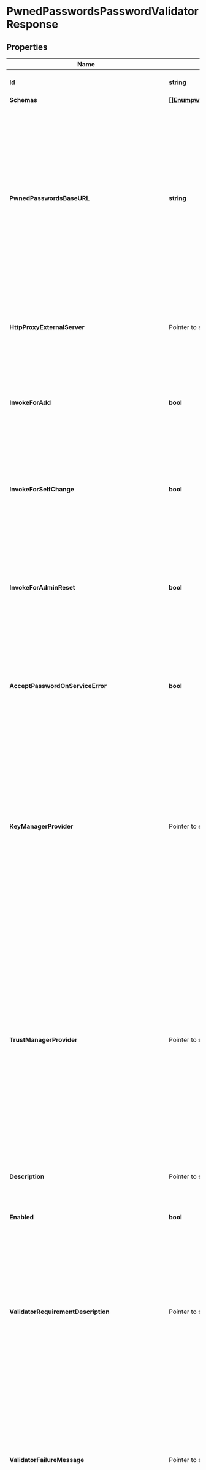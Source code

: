 # PwnedPasswordsPasswordValidatorResponse

## Properties

Name | Type | Description | Notes
------------ | ------------- | ------------- | -------------
**Id** | **string** | Name of the Password Validator | 
**Schemas** | [**[]EnumpwnedPasswordsPasswordValidatorSchemaUrn**](EnumpwnedPasswordsPasswordValidatorSchemaUrn.md) |  | 
**PwnedPasswordsBaseURL** | **string** | The base URL for requests used to interact with the Pwned Passwords service. The first five characters of the hexadecimal representation of the unsalted SHA-1 digest of a proposed password will be appended to this base URL to construct the HTTP GET request used to obtain information about potential matches. | 
**HttpProxyExternalServer** | Pointer to **string** | A reference to an HTTP proxy server that should be used for requests sent to the Pwned Passwords service. | [optional] 
**InvokeForAdd** | **bool** | Indicates whether this password validator should be used to validate clear-text passwords provided in LDAP add requests. | 
**InvokeForSelfChange** | **bool** | Indicates whether this password validator should be used to validate clear-text passwords provided by an end user in the course of changing their own password. | 
**InvokeForAdminReset** | **bool** | Indicates whether this password validator should be used to validate clear-text passwords provided by administrators when changing the password for another user. | 
**AcceptPasswordOnServiceError** | **bool** | Indicates whether to accept the proposed password if an error occurs while attempting to interact with the Pwned Passwords service. | 
**KeyManagerProvider** | Pointer to **string** | Specifies which key manager provider should be used to obtain a client certificate to present to the validation server when performing HTTPS communication. This may be left undefined if communication will not be secured with HTTPS, or if there is no need to present a client certificate to the validation service. | [optional] 
**TrustManagerProvider** | Pointer to **string** | Specifies which trust manager provider should be used to determine whether to trust the certificate presented by the server when performing HTTPS communication. This may be left undefined if HTTPS communication is not needed, or if the validation service presents a certificate that is trusted by the default JVM configuration (which should be the case for the Pwned Password servers). | [optional] 
**Description** | Pointer to **string** | A description for this Password Validator | [optional] 
**Enabled** | **bool** | Indicates whether the password validator is enabled for use. | 
**ValidatorRequirementDescription** | Pointer to **string** | Specifies a message that can be used to describe the requirements imposed by this password validator to end users. If a value is provided for this property, then it will override any description that may have otherwise been generated by the validator. | [optional] 
**ValidatorFailureMessage** | Pointer to **string** | Specifies a message that may be provided to the end user in the event that a proposed password is rejected by this validator. If a value is provided for this property, then it will override any failure message that may have otherwise been generated by the validator. | [optional] 
**Meta** | Pointer to [**MetaMeta**](MetaMeta.md) |  | [optional] 
**Urnpingidentityschemasconfigurationmessages20** | Pointer to [**MetaUrnPingidentitySchemasConfigurationMessages20**](MetaUrnPingidentitySchemasConfigurationMessages20.md) |  | [optional] 

## Methods

### NewPwnedPasswordsPasswordValidatorResponse

`func NewPwnedPasswordsPasswordValidatorResponse(id string, schemas []EnumpwnedPasswordsPasswordValidatorSchemaUrn, pwnedPasswordsBaseURL string, invokeForAdd bool, invokeForSelfChange bool, invokeForAdminReset bool, acceptPasswordOnServiceError bool, enabled bool, ) *PwnedPasswordsPasswordValidatorResponse`

NewPwnedPasswordsPasswordValidatorResponse instantiates a new PwnedPasswordsPasswordValidatorResponse object
This constructor will assign default values to properties that have it defined,
and makes sure properties required by API are set, but the set of arguments
will change when the set of required properties is changed

### NewPwnedPasswordsPasswordValidatorResponseWithDefaults

`func NewPwnedPasswordsPasswordValidatorResponseWithDefaults() *PwnedPasswordsPasswordValidatorResponse`

NewPwnedPasswordsPasswordValidatorResponseWithDefaults instantiates a new PwnedPasswordsPasswordValidatorResponse object
This constructor will only assign default values to properties that have it defined,
but it doesn't guarantee that properties required by API are set

### GetId

`func (o *PwnedPasswordsPasswordValidatorResponse) GetId() string`

GetId returns the Id field if non-nil, zero value otherwise.

### GetIdOk

`func (o *PwnedPasswordsPasswordValidatorResponse) GetIdOk() (*string, bool)`

GetIdOk returns a tuple with the Id field if it's non-nil, zero value otherwise
and a boolean to check if the value has been set.

### SetId

`func (o *PwnedPasswordsPasswordValidatorResponse) SetId(v string)`

SetId sets Id field to given value.


### GetSchemas

`func (o *PwnedPasswordsPasswordValidatorResponse) GetSchemas() []EnumpwnedPasswordsPasswordValidatorSchemaUrn`

GetSchemas returns the Schemas field if non-nil, zero value otherwise.

### GetSchemasOk

`func (o *PwnedPasswordsPasswordValidatorResponse) GetSchemasOk() (*[]EnumpwnedPasswordsPasswordValidatorSchemaUrn, bool)`

GetSchemasOk returns a tuple with the Schemas field if it's non-nil, zero value otherwise
and a boolean to check if the value has been set.

### SetSchemas

`func (o *PwnedPasswordsPasswordValidatorResponse) SetSchemas(v []EnumpwnedPasswordsPasswordValidatorSchemaUrn)`

SetSchemas sets Schemas field to given value.


### GetPwnedPasswordsBaseURL

`func (o *PwnedPasswordsPasswordValidatorResponse) GetPwnedPasswordsBaseURL() string`

GetPwnedPasswordsBaseURL returns the PwnedPasswordsBaseURL field if non-nil, zero value otherwise.

### GetPwnedPasswordsBaseURLOk

`func (o *PwnedPasswordsPasswordValidatorResponse) GetPwnedPasswordsBaseURLOk() (*string, bool)`

GetPwnedPasswordsBaseURLOk returns a tuple with the PwnedPasswordsBaseURL field if it's non-nil, zero value otherwise
and a boolean to check if the value has been set.

### SetPwnedPasswordsBaseURL

`func (o *PwnedPasswordsPasswordValidatorResponse) SetPwnedPasswordsBaseURL(v string)`

SetPwnedPasswordsBaseURL sets PwnedPasswordsBaseURL field to given value.


### GetHttpProxyExternalServer

`func (o *PwnedPasswordsPasswordValidatorResponse) GetHttpProxyExternalServer() string`

GetHttpProxyExternalServer returns the HttpProxyExternalServer field if non-nil, zero value otherwise.

### GetHttpProxyExternalServerOk

`func (o *PwnedPasswordsPasswordValidatorResponse) GetHttpProxyExternalServerOk() (*string, bool)`

GetHttpProxyExternalServerOk returns a tuple with the HttpProxyExternalServer field if it's non-nil, zero value otherwise
and a boolean to check if the value has been set.

### SetHttpProxyExternalServer

`func (o *PwnedPasswordsPasswordValidatorResponse) SetHttpProxyExternalServer(v string)`

SetHttpProxyExternalServer sets HttpProxyExternalServer field to given value.

### HasHttpProxyExternalServer

`func (o *PwnedPasswordsPasswordValidatorResponse) HasHttpProxyExternalServer() bool`

HasHttpProxyExternalServer returns a boolean if a field has been set.

### GetInvokeForAdd

`func (o *PwnedPasswordsPasswordValidatorResponse) GetInvokeForAdd() bool`

GetInvokeForAdd returns the InvokeForAdd field if non-nil, zero value otherwise.

### GetInvokeForAddOk

`func (o *PwnedPasswordsPasswordValidatorResponse) GetInvokeForAddOk() (*bool, bool)`

GetInvokeForAddOk returns a tuple with the InvokeForAdd field if it's non-nil, zero value otherwise
and a boolean to check if the value has been set.

### SetInvokeForAdd

`func (o *PwnedPasswordsPasswordValidatorResponse) SetInvokeForAdd(v bool)`

SetInvokeForAdd sets InvokeForAdd field to given value.


### GetInvokeForSelfChange

`func (o *PwnedPasswordsPasswordValidatorResponse) GetInvokeForSelfChange() bool`

GetInvokeForSelfChange returns the InvokeForSelfChange field if non-nil, zero value otherwise.

### GetInvokeForSelfChangeOk

`func (o *PwnedPasswordsPasswordValidatorResponse) GetInvokeForSelfChangeOk() (*bool, bool)`

GetInvokeForSelfChangeOk returns a tuple with the InvokeForSelfChange field if it's non-nil, zero value otherwise
and a boolean to check if the value has been set.

### SetInvokeForSelfChange

`func (o *PwnedPasswordsPasswordValidatorResponse) SetInvokeForSelfChange(v bool)`

SetInvokeForSelfChange sets InvokeForSelfChange field to given value.


### GetInvokeForAdminReset

`func (o *PwnedPasswordsPasswordValidatorResponse) GetInvokeForAdminReset() bool`

GetInvokeForAdminReset returns the InvokeForAdminReset field if non-nil, zero value otherwise.

### GetInvokeForAdminResetOk

`func (o *PwnedPasswordsPasswordValidatorResponse) GetInvokeForAdminResetOk() (*bool, bool)`

GetInvokeForAdminResetOk returns a tuple with the InvokeForAdminReset field if it's non-nil, zero value otherwise
and a boolean to check if the value has been set.

### SetInvokeForAdminReset

`func (o *PwnedPasswordsPasswordValidatorResponse) SetInvokeForAdminReset(v bool)`

SetInvokeForAdminReset sets InvokeForAdminReset field to given value.


### GetAcceptPasswordOnServiceError

`func (o *PwnedPasswordsPasswordValidatorResponse) GetAcceptPasswordOnServiceError() bool`

GetAcceptPasswordOnServiceError returns the AcceptPasswordOnServiceError field if non-nil, zero value otherwise.

### GetAcceptPasswordOnServiceErrorOk

`func (o *PwnedPasswordsPasswordValidatorResponse) GetAcceptPasswordOnServiceErrorOk() (*bool, bool)`

GetAcceptPasswordOnServiceErrorOk returns a tuple with the AcceptPasswordOnServiceError field if it's non-nil, zero value otherwise
and a boolean to check if the value has been set.

### SetAcceptPasswordOnServiceError

`func (o *PwnedPasswordsPasswordValidatorResponse) SetAcceptPasswordOnServiceError(v bool)`

SetAcceptPasswordOnServiceError sets AcceptPasswordOnServiceError field to given value.


### GetKeyManagerProvider

`func (o *PwnedPasswordsPasswordValidatorResponse) GetKeyManagerProvider() string`

GetKeyManagerProvider returns the KeyManagerProvider field if non-nil, zero value otherwise.

### GetKeyManagerProviderOk

`func (o *PwnedPasswordsPasswordValidatorResponse) GetKeyManagerProviderOk() (*string, bool)`

GetKeyManagerProviderOk returns a tuple with the KeyManagerProvider field if it's non-nil, zero value otherwise
and a boolean to check if the value has been set.

### SetKeyManagerProvider

`func (o *PwnedPasswordsPasswordValidatorResponse) SetKeyManagerProvider(v string)`

SetKeyManagerProvider sets KeyManagerProvider field to given value.

### HasKeyManagerProvider

`func (o *PwnedPasswordsPasswordValidatorResponse) HasKeyManagerProvider() bool`

HasKeyManagerProvider returns a boolean if a field has been set.

### GetTrustManagerProvider

`func (o *PwnedPasswordsPasswordValidatorResponse) GetTrustManagerProvider() string`

GetTrustManagerProvider returns the TrustManagerProvider field if non-nil, zero value otherwise.

### GetTrustManagerProviderOk

`func (o *PwnedPasswordsPasswordValidatorResponse) GetTrustManagerProviderOk() (*string, bool)`

GetTrustManagerProviderOk returns a tuple with the TrustManagerProvider field if it's non-nil, zero value otherwise
and a boolean to check if the value has been set.

### SetTrustManagerProvider

`func (o *PwnedPasswordsPasswordValidatorResponse) SetTrustManagerProvider(v string)`

SetTrustManagerProvider sets TrustManagerProvider field to given value.

### HasTrustManagerProvider

`func (o *PwnedPasswordsPasswordValidatorResponse) HasTrustManagerProvider() bool`

HasTrustManagerProvider returns a boolean if a field has been set.

### GetDescription

`func (o *PwnedPasswordsPasswordValidatorResponse) GetDescription() string`

GetDescription returns the Description field if non-nil, zero value otherwise.

### GetDescriptionOk

`func (o *PwnedPasswordsPasswordValidatorResponse) GetDescriptionOk() (*string, bool)`

GetDescriptionOk returns a tuple with the Description field if it's non-nil, zero value otherwise
and a boolean to check if the value has been set.

### SetDescription

`func (o *PwnedPasswordsPasswordValidatorResponse) SetDescription(v string)`

SetDescription sets Description field to given value.

### HasDescription

`func (o *PwnedPasswordsPasswordValidatorResponse) HasDescription() bool`

HasDescription returns a boolean if a field has been set.

### GetEnabled

`func (o *PwnedPasswordsPasswordValidatorResponse) GetEnabled() bool`

GetEnabled returns the Enabled field if non-nil, zero value otherwise.

### GetEnabledOk

`func (o *PwnedPasswordsPasswordValidatorResponse) GetEnabledOk() (*bool, bool)`

GetEnabledOk returns a tuple with the Enabled field if it's non-nil, zero value otherwise
and a boolean to check if the value has been set.

### SetEnabled

`func (o *PwnedPasswordsPasswordValidatorResponse) SetEnabled(v bool)`

SetEnabled sets Enabled field to given value.


### GetValidatorRequirementDescription

`func (o *PwnedPasswordsPasswordValidatorResponse) GetValidatorRequirementDescription() string`

GetValidatorRequirementDescription returns the ValidatorRequirementDescription field if non-nil, zero value otherwise.

### GetValidatorRequirementDescriptionOk

`func (o *PwnedPasswordsPasswordValidatorResponse) GetValidatorRequirementDescriptionOk() (*string, bool)`

GetValidatorRequirementDescriptionOk returns a tuple with the ValidatorRequirementDescription field if it's non-nil, zero value otherwise
and a boolean to check if the value has been set.

### SetValidatorRequirementDescription

`func (o *PwnedPasswordsPasswordValidatorResponse) SetValidatorRequirementDescription(v string)`

SetValidatorRequirementDescription sets ValidatorRequirementDescription field to given value.

### HasValidatorRequirementDescription

`func (o *PwnedPasswordsPasswordValidatorResponse) HasValidatorRequirementDescription() bool`

HasValidatorRequirementDescription returns a boolean if a field has been set.

### GetValidatorFailureMessage

`func (o *PwnedPasswordsPasswordValidatorResponse) GetValidatorFailureMessage() string`

GetValidatorFailureMessage returns the ValidatorFailureMessage field if non-nil, zero value otherwise.

### GetValidatorFailureMessageOk

`func (o *PwnedPasswordsPasswordValidatorResponse) GetValidatorFailureMessageOk() (*string, bool)`

GetValidatorFailureMessageOk returns a tuple with the ValidatorFailureMessage field if it's non-nil, zero value otherwise
and a boolean to check if the value has been set.

### SetValidatorFailureMessage

`func (o *PwnedPasswordsPasswordValidatorResponse) SetValidatorFailureMessage(v string)`

SetValidatorFailureMessage sets ValidatorFailureMessage field to given value.

### HasValidatorFailureMessage

`func (o *PwnedPasswordsPasswordValidatorResponse) HasValidatorFailureMessage() bool`

HasValidatorFailureMessage returns a boolean if a field has been set.

### GetMeta

`func (o *PwnedPasswordsPasswordValidatorResponse) GetMeta() MetaMeta`

GetMeta returns the Meta field if non-nil, zero value otherwise.

### GetMetaOk

`func (o *PwnedPasswordsPasswordValidatorResponse) GetMetaOk() (*MetaMeta, bool)`

GetMetaOk returns a tuple with the Meta field if it's non-nil, zero value otherwise
and a boolean to check if the value has been set.

### SetMeta

`func (o *PwnedPasswordsPasswordValidatorResponse) SetMeta(v MetaMeta)`

SetMeta sets Meta field to given value.

### HasMeta

`func (o *PwnedPasswordsPasswordValidatorResponse) HasMeta() bool`

HasMeta returns a boolean if a field has been set.

### GetUrnpingidentityschemasconfigurationmessages20

`func (o *PwnedPasswordsPasswordValidatorResponse) GetUrnpingidentityschemasconfigurationmessages20() MetaUrnPingidentitySchemasConfigurationMessages20`

GetUrnpingidentityschemasconfigurationmessages20 returns the Urnpingidentityschemasconfigurationmessages20 field if non-nil, zero value otherwise.

### GetUrnpingidentityschemasconfigurationmessages20Ok

`func (o *PwnedPasswordsPasswordValidatorResponse) GetUrnpingidentityschemasconfigurationmessages20Ok() (*MetaUrnPingidentitySchemasConfigurationMessages20, bool)`

GetUrnpingidentityschemasconfigurationmessages20Ok returns a tuple with the Urnpingidentityschemasconfigurationmessages20 field if it's non-nil, zero value otherwise
and a boolean to check if the value has been set.

### SetUrnpingidentityschemasconfigurationmessages20

`func (o *PwnedPasswordsPasswordValidatorResponse) SetUrnpingidentityschemasconfigurationmessages20(v MetaUrnPingidentitySchemasConfigurationMessages20)`

SetUrnpingidentityschemasconfigurationmessages20 sets Urnpingidentityschemasconfigurationmessages20 field to given value.

### HasUrnpingidentityschemasconfigurationmessages20

`func (o *PwnedPasswordsPasswordValidatorResponse) HasUrnpingidentityschemasconfigurationmessages20() bool`

HasUrnpingidentityschemasconfigurationmessages20 returns a boolean if a field has been set.


[[Back to Model list]](../README.md#documentation-for-models) [[Back to API list]](../README.md#documentation-for-api-endpoints) [[Back to README]](../README.md)


